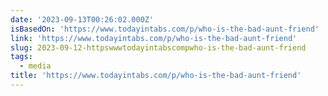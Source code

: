 ```yaml
---
date: '2023-09-13T00:26:02.000Z'
isBasedOn: 'https://www.todayintabs.com/p/who-is-the-bad-aunt-friend'
link: 'https://www.todayintabs.com/p/who-is-the-bad-aunt-friend'
slug: 2023-09-12-httpswwwtodayintabscompwho-is-the-bad-aunt-friend
tags:
  - media
title: 'https://www.todayintabs.com/p/who-is-the-bad-aunt-friend'
---
```



